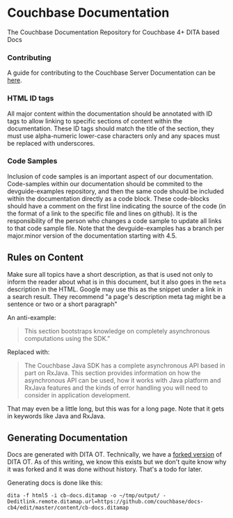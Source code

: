 # Couchbase Documentation

The Couchbase Documentation Repository for Couchbase 4+ DITA based Docs

### Contributing
A guide for contributing to the Couchbase Server Documentation can be 
[here](CONTRIBUTING.md).

### HTML ID tags
All major content within the documentation should be annotated with ID
tags to allow linking to specific sections of content within the
documentation.  These ID tags should match the title of the section,
they must use alpha-numeric lower-case characters only and any spaces
must be replaced with underscores.

### Code Samples
Inclusion of code samples is an important aspect of our documentation.
Code-samples within our documentation should be commited to the
devguide-examples repository, and then the same code should be
included within the documentation directly as a code block.  These
code-blocks should have a comment on the first line indicating the
source of the code (in the format of a link to the specific file and
lines on github).  It is the responsibility of the person who changes
a code sample to update all links to that code sample file.  Note that
the devguide-examples has a branch per major.minor version of the
documentation starting with 4.5.

## Rules on Content
Make sure all topics have a short description, as that is used not only
to inform the reader about what is in this document, but it also goes
in the `meta` description in the HTML.  Google may use this as the
snippet under a link in a search result.  They recommend "a page's
description meta tag might be a sentence or two or a short paragraph"

An anti-example:
> This section bootstraps knowledge on completely asynchronous
computations using the SDK."

Replaced with:
> The Couchbase Java SDK has a complete asynchronous API based in part
on RxJava. This section provides information on how the asynchronous
API can be used, how it works with Java platform and RxJava features
and the kinds of error handling you will need to consider in application
development.

That may even be a little long, but this was for a long page.  Note that
it gets in keywords like Java and RxJava.

## Generating Documentation

Docs are generated with DITA OT. Technically, we have a [forked
version](https://github.com/couchbaselabs/dita-ot-2.1.1) of DITA OT.
As of this writing, we know this exists but we don't quite know why it
was forked and it was done without history.  That's a todo for later.

Generating docs is done like this:
```
dita -f html5 -i cb-docs.ditamap -o ~/tmp/output/ -Deditlink.remote.ditamap.url=https://github.com/couchbase/docs-cb4/edit/master/content/cb-docs.ditamap
```

